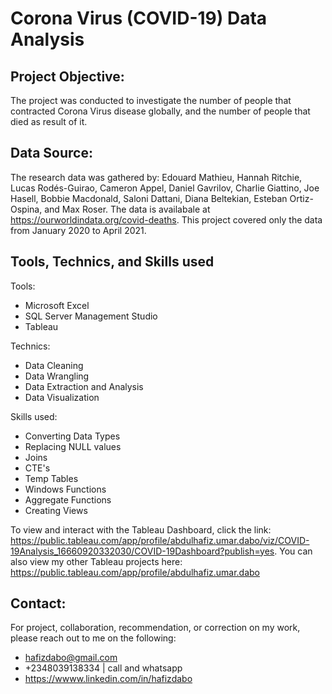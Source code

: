 # Corona Virus (COVID-19) Data Analysis

## Project Objective:

The project was conducted to investigate the number of people that contracted Corona Virus disease globally, and the number of people that died as result of it.

## Data Source:

The research data was gathered by: Edouard Mathieu, Hannah Ritchie, Lucas Rodés-Guirao, Cameron Appel, Daniel Gavrilov, Charlie Giattino, 
Joe Hasell, Bobbie Macdonald, Saloni Dattani, Diana Beltekian, Esteban Ortiz-Ospina, and Max Roser. The data is availabale at https://ourworldindata.org/covid-deaths. This project covered only the data from January 2020 to April 2021.

## Tools, Technics, and Skills used

Tools:
* Microsoft Excel 
* SQL Server Management Studio
* Tableau

Technics: 
* Data Cleaning
* Data Wrangling
* Data Extraction and Analysis
* Data Visualization

Skills used:
* Converting Data Types
* Replacing NULL values
* Joins
* CTE's 
* Temp Tables 
* Windows Functions 
* Aggregate Functions 
* Creating Views

To view and interact with the Tableau Dashboard, click the link: https://public.tableau.com/app/profile/abdulhafiz.umar.dabo/viz/COVID-19Analysis_16660920332030/COVID-19Dashboard?publish=yes. You can also view my other Tableau projects here: https://public.tableau.com/app/profile/abdulhafiz.umar.dabo

## Contact:

For project, collaboration, recommendation, or correction on my work, please reach out to me on the following:
* hafizdabo@gmail.com 
* +2348039138334 | call and whatsapp
* https://wwww.linkedin.com/in/hafizdabo
 
